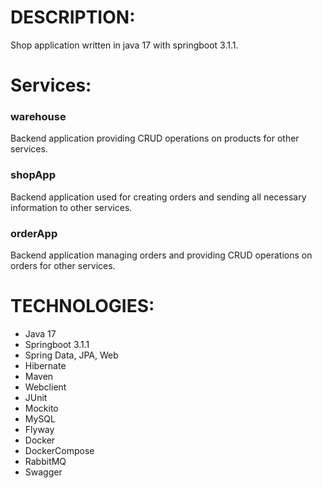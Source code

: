 # DESCRIPTION:
Shop application written in java 17 with springboot 3.1.1. 

# Services:
 ### warehouse 
 Backend application providing CRUD operations on products for other services.
 ### shopApp
 Backend application used for creating orders and sending all necessary information to other services.
 ### orderApp
 Backend application managing orders and providing CRUD operations on orders for other services.

# TECHNOLOGIES:
- Java 17
- Springboot 3.1.1
- Spring Data, JPA, Web
- Hibernate
- Maven
- Webclient
- JUnit
- Mockito
- MySQL
- Flyway
- Docker
- DockerCompose
- RabbitMQ
- Swagger
